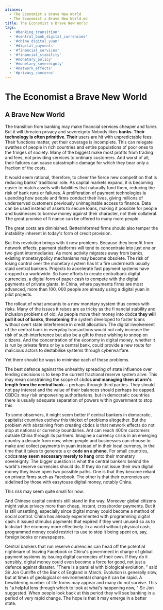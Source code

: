 ```yaml
---
aliases:
  - The Economist a Brave New World
  - The Economist a Brave New World.md
title: The Economist a Brave New World
tags:
  - '#banking_transition'
  - '#central_bank_digital_currencies'
  - '#china_digital_yuan'
  - '#digital_payments'
  - '#financial_services'
  - '#financial_stability'
  - '#monetary_policy'
  - '#monetary_sovereignty'
  - '#network_effects'
  - '#privacy_concerns'
---
```

# The Economist a Brave New World
## A Brave New World

The transition from banking may make financial services cheaper and fairer. But it will threaten privacy and sovereignty
Nobody likes **banks. Their technology is often primitive. Their** users are hit with unpredictable fees. Their functions matter,  yet their coverage is incomplete. This can relegate swathes of people in rich countries and entire populations of poor ones to the fringes of society. Many of the biggest make most profits from trading and fees,  not providing services to ordinary customers. And worst of all,  their failures can cause catastrophic damage for which they bear only a fraction of the costs.

It would seem rational,  therefore,  to cheer the fierce new competition that is reducing banks' traditional role. As capital markets expand,  it is becoming easier to match assets with liabilities that naturally fund them,  reducing the risk of bank runs or failures. A proliferation of payment technologies is upending how people and firms conduct their lives,  giving millions of underserved customers previously unimaginable access to finance. Data can be used instead of assets to secure loans,  making it possible for people and businesses to borrow money against their character,  not their collateral. The great promise of fi nance can be offered to many more people.

The great costs are diminished. Betterinformed firms should also temper the instability inherent in today's form of credit provision.

But this revolution brings with it new problems. Because they benefit from network effects,  payment platforms will tend to concentrate into just one or two giant intermediaries. As more activity migrates away from banks,  existing monetarypolicy mechanisms may become obsolete. The risk of losing control over the monetary system has lit a fire underneath usually staid central bankers. Projects to accelerate fast payment systems have cropped up worldwide. So have efforts to create centralbank digital currencies,  a digital form of paper cash to compete with the digital payments of private giants. In China,  where payments firms are most advanced,  more than 100,  000 people are already using a digital yuan in pilot projects.

The rollout of what amounts to a new monetary system thus comes with risks. Many of the issues it raises are as tricky as the fi nancial stability and inclusion problems of old. As people move their money into cbdc**s they will pull it out of banks,  threatening**
the system developed to foster loans without overt state interference in credit allocation. The digital involvement of the central bank in everyday transactions would not only increase the risk of such interference but also be a gift to those wishing to snoop on citizens. And the concentration of the economy in digital money,  whether it is run by private firms or by a central bank,  could provide a new route for malicious actors to destabilise systems through cyberwarfare.

Yet there should be ways to minimise each of these problems.

The best defence against the unhealthy spreading of state influence over lending decisions is to keep the current fractional reserve system alive. This may mean constraining the scope of cbdc**s and managing them at arm's length from the central bank—** perhaps through third parties. They should not pay interest and the value of their balances should perhaps be capped. CBDCs may risk empowering authoritarians,  but in democratic countries there is usually adequate separation of powers within government to stop this.

To some observers,  it might seem better if central bankers in democratic,  capitalist countries eschew this thicket of problems altogether. But the problem with abstaining from creating cbdcs is that network effects do not stop at national or currency boundaries. Ant can reach 400m customers outside China through its partners. Imagine a currency crisis in an emerging country a decade from now,  when people and businesses can choose to make and collect payments in yuan instead of in their local currency,  in the time that it takes to generate a qr **code on a phone.**
For small countries,  cbdc**s may seem necessary merely to hang**
onto their monetary sovereignty. The bigger question is what the central bankers behind the world's reserve currencies should do. If they do not issue their own digital money they leave open two possible paths. One is that they become reliant on private firms such as Facebook. The other is that their currencies are sidelined by those with easytouse digital money,  notably China.

This risk may seem quite small for now.

And Chinese capital controls still stand in the way. Moreover global citizens might value privacy more than cheap,  instant,  crossborder payments. But it is still unsettling,  especially since digital money could become a method of social control. China has already experimented with programming digital cash: it issued stimulus payments that expired if they went unused so as to kickstart the economy more effectively. In a world without physical cash,  programmed money could restrict its use to stop it being spent on,  say,  foreign books or newspapers.

Central bankers that run reserve currencies can head off the potential nightmare of leaving Facebook or China's government in charge of global payment systems by issuing digital currencies of their own. If they do it sensibly,  digital money could even become a force for good,  not just a defence against disaster. "There is a parallel with biological evolution,  " said Sir Jon Cunliffe of the Bank of England in March. Evolution is generally slow,  but at times of geological or environmental change it can be rapid. A bewildering number of life forms may appear and many do not survive. This is "a helpful lens through which to look at what's happening now,  " Sir Jon suggested. When people look back at this period they will see banking in a period of very rapid change. The hope is that it may emerge in a better state.